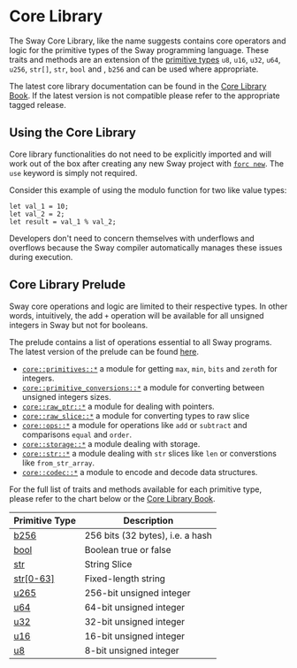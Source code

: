 # Core Library

The Sway Core Library, like the name suggests contains core operators and logic for the primitive types of the Sway programming language. These traits and methods are an extension of the [primitive types](https://docs.fuel.network/docs/sway/basics/built_in_types/#primitive-types) `u8`, `u16`, `u32`, `u64`, `u256`, `str[]`, `str`, `bool` and , `b256` and can be used where appropriate.

The latest core library documentation can be found in the [Core Library Book](https://fuellabs.github.io/sway/master/core/). If the latest version is not compatible please refer to the appropriate tagged release.

## Using the Core Library

Core library functionalities do not need to be explicitly imported and will work out of the box after creating any new Sway project with [`forc new`](../forc/commands/forc_new.md). The `use` keyword is simply not required.

Consider this example of using the modulo function for two like value types:

```sway
let val_1 = 10;
let val_2 = 2;
let result = val_1 % val_2;
```

Developers don't need to concern themselves with underflows and overflows because the Sway compiler automatically manages these issues during execution.

## Core Library Prelude

Sway core operations and logic are limited to their respective types. In other words, intuitively, the add `+` operation will be available for all unsigned integers in Sway but not for booleans.

The prelude contains a list of operations essential to all Sway programs. The latest version of the prelude can be found [here](https://github.com/FuelLabs/sway/blob/master/sway-lib-core/src/prelude.sw).

- [`core::primitives::*`](https://github.com/FuelLabs/sway/blob/master/sway-lib-core/src/primitives.sw) a module for getting `max`, `min`, `bits` and `zero`th for integers.
- [`core::primitive_conversions::*`](https://github.com/FuelLabs/sway/blob/master/sway-lib-core/src/primitive_conversions.sw) a module for converting between unsigned integers sizes.
- [`core::raw_ptr::*`](https://github.com/FuelLabs/sway/blob/master/sway-lib-core/src/raw_ptr.sw) a module for dealing with pointers.
- [`core::raw_slice::*`](https://github.com/FuelLabs/sway/blob/master/sway-lib-core/src/raw_slice.sw) a module for converting types to raw slice
- [`core::ops::*`](https://github.com/FuelLabs/sway/blob/master/sway-lib-core/src/ops.sw) a module for operations like `add` or `subtract` and comparisons `equal` and `order`.
- [`core::storage::*`](https://github.com/FuelLabs/sway/blob/master/sway-lib-core/src/storage.sw) a module dealing with storage.
- [`core::str::*`](https://github.com/FuelLabs/sway/blob/master/sway-lib-core/src/str.sw) a module dealing with `str` slices like `len` or converstions like `from_str_array`.
- [`core::codec::*`](https://github.com/FuelLabs/sway/blob/master/sway-lib-core/src/codec.sw) a module to encode and decode data structures.

For the full list of traits and methods available for each primitive type, please refer to the chart below or the [Core Library Book](https://fuellabs.github.io/sway/master/core/index.html).

| Primitive Type                                                                 | Description                      |
| ------------------------------------------------------------------------------ | -------------------------------- |
| [b256](https://fuellabs.github.io/sway/master/core/primitive.b256.html)        | 256 bits (32 bytes), i.e. a hash |
| [bool](https://fuellabs.github.io/sway/master/core/primitive.bool.html)        | Boolean true or false            |
| [str](https://fuellabs.github.io/sway/master/core/primitive.str.html)          | String Slice                     |
| [str[0-63]](https://fuellabs.github.io/sway/master/core/primitive.str[0].html) | Fixed-length string              |
| [u265](https://fuellabs.github.io/sway/master/core/primitive.u256.html)        | 256-bit unsigned integer         |
| [u64](https://fuellabs.github.io/sway/master/core/primitive.u64.html)          | 64-bit unsigned integer          |
| [u32](https://fuellabs.github.io/sway/master/core/primitive.u32.html)          | 32-bit unsigned integer          |
| [u16](https://fuellabs.github.io/sway/master/core/primitive.u16.html)          | 16-bit unsigned integer          |
| [u8](https://fuellabs.github.io/sway/master/core/primitive.u8.html)            | 8-bit unsigned integer           |
